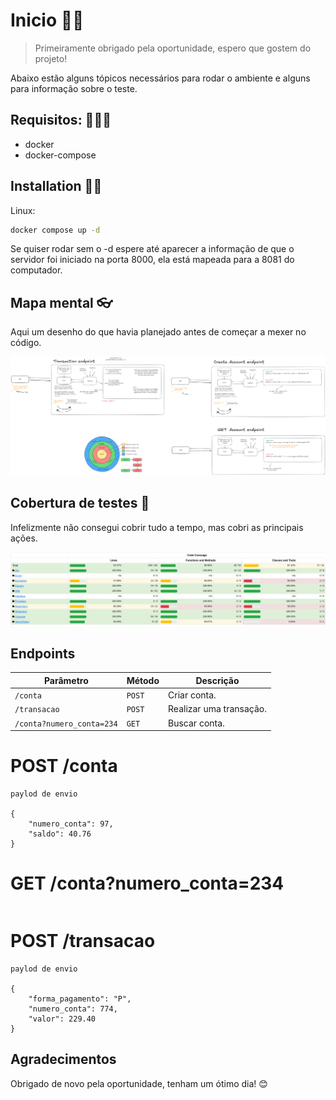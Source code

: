 # Inicio 🕵🏼
> Primeiramente obrigado pela oportunidade, espero que gostem do projeto!


Abaixo estão alguns tópicos necessários para rodar o ambiente e alguns para informação sobre o teste.


## Requisitos: 👨🏼‍🔧
- docker
- docker-compose


## Installation 💪🏻
Linux:

```sh
docker compose up -d
```
Se quiser rodar sem o -d espere até aparecer a informação de que o servidor foi iniciado na porta 8000, ela está mapeada para a 8081 do computador.


## Mapa mental 👓

Aqui um desenho do que havia planejado antes de começar a mexer no código.

![Preview](public/mapa-mental.png)

## Cobertura de testes 🦺
Infelizmente não consegui cobrir tudo a tempo, mas cobri as principais ações.

![Preview](public/code-cove.png)


## Endpoints
| Parâmetro                 | Método | Descrição               |
|---------------------------|--------|-------------------------|
| `/conta`                  | `POST` | Criar conta.            |
| `/transacao`              | `POST` | Realizar uma transação. |
| `/conta?numero_conta=234` | `GET`  | Buscar conta.           |

# POST /conta
```
paylod de envio

{
	"numero_conta": 97,
	"saldo": 40.76
}
```

# GET /conta?numero_conta=234
```

```

# POST /transacao
```
paylod de envio

{
	"forma_pagamento": "P",
	"numero_conta": 774,
	"valor": 229.40
}
```

## Agradecimentos

Obrigado de novo pela oportunidade, tenham um ótimo dia! 😊
